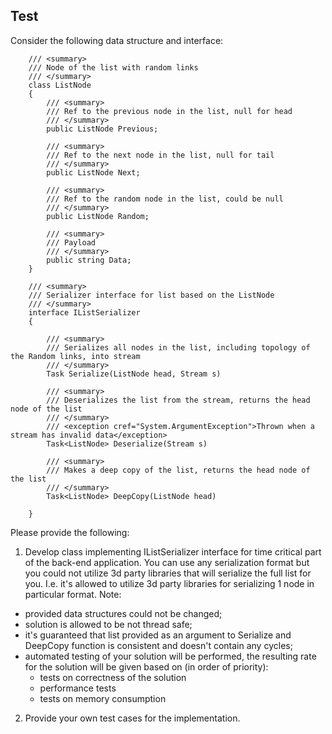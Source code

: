 ## Test

Consider the following data structure and interface:
``` 
    /// <summary>
    /// Node of the list with random links
    /// </summary>
    class ListNode
    {
        /// <summary>
        /// Ref to the previous node in the list, null for head
        /// </summary>
        public ListNode Previous;

        /// <summary>
        /// Ref to the next node in the list, null for tail
        /// </summary>
        public ListNode Next;

        /// <summary>
        /// Ref to the random node in the list, could be null
        /// </summary>
        public ListNode Random;

        /// <summary>
        /// Payload
        /// </summary>
        public string Data;
    }

    /// <summary>
    /// Serializer interface for list based on the ListNode
    /// </summary>
    interface IListSerializer
    {

        /// <summary>
        /// Serializes all nodes in the list, including topology of the Random links, into stream
        /// </summary>
        Task Serialize(ListNode head, Stream s)

        /// <summary>
        /// Deserializes the list from the stream, returns the head node of the list
        /// </summary>
		/// <exception cref="System.ArgumentException">Thrown when a stream has invalid data</exception>
        Task<ListNode> Deserialize(Stream s)

        /// <summary>
        /// Makes a deep copy of the list, returns the head node of the list 
        /// </summary>
        Task<ListNode> DeepCopy(ListNode head)

    }
```

Please provide the following:

1. Develop class implementing IListSerializer interface for time critical part of the back-end application. You can use any serialization format but you could not utilize 3d party libraries that will serialize the full list for you. I.e. it's allowed to utilize 3d party libraries for serializing 1 node in particular format.
Note:
- provided data structures could not be changed;
- solution is allowed to be not thread safe;
- it's guaranteed that list provided as an argument to Serialize and DeepCopy function is consistent and doesn't contain any cycles;
- automated testing of your solution will be performed, the resulting rate for the solution will be given based on (in order of priority):
  - tests on correctness of the solution 
  - performance tests 
  - tests on memory consumption

2. Provide your own test cases for the implementation.
